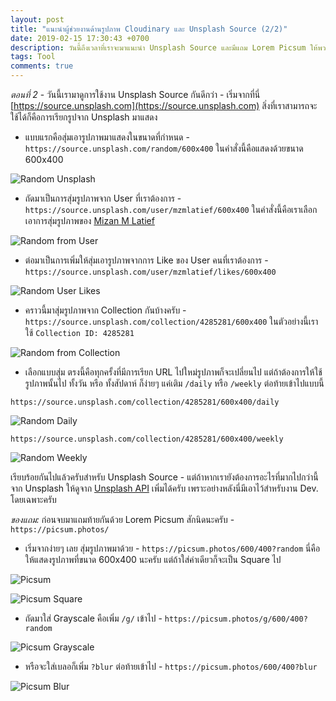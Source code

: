 ```yaml
---
layout: post
title: "แนะนำผู้ช่วยงานด้านรูปภาพ Cloudinary และ Unsplash Source (2/2)"
date: 2019-02-15 17:30:43 +0700
description: วันนี้ถึงเวลาที่เราจะมาแนะนำ Unsplash Source และมีแถม Lorem Picsum ให้พวกเราได้รู้จักกันต่อจากตอนที่แล้วครับ
tags: Tool
comments: true
---
```

*ตอนที่ 2* - วันนี้เรามาดูการใช้งาน Unsplash Source กันดีกว่า - เริ่มจากที่นี่ [https://source.unsplash.com](https://source.unsplash.com) สิ่งที่เราสามารถจะใช้ได้ก็คือการเรียกรูปจาก Unsplash มาแสดง

- แบบแรกคือสุ่มเอารูปภาพมาแสดงในขนาดที่กำหนด - `https://source.unsplash.com/random/600x400` ในคำสั่งนี้คือแสดงด้วยขนาด 600x400

![Random Unsplash](https://source.unsplash.com/random/600x400)

- ถัดมาเป็นการสุ่มรูปภาพจาก User ที่เราต้องการ - `https://source.unsplash.com/user/mzmlatief/600x400` ในคำสั่งนี้คือเราเลือกเอาการสุ่มรูปภาพของ [Mizan M Latief](https://unsplash.com/@mzmlatief)

![Random from User](https://source.unsplash.com/user/mzmlatief/600x400)

- ต่อมาเป็นการเพิ่มให้สุ่มเอารูปภาพจากการ Like ของ User คนที่เราต้องการ - `https://source.unsplash.com/user/mzmlatief/likes/600x400`

![Random User Likes](https://source.unsplash.com/user/mzmlatief/likes/600x400)

- คราวนี้มาสุ่มรูปภาพจาก Collection กันบ้างครับ - `https://source.unsplash.com/collection/4285281/600x400` ในตัวอย่างนี้เราใช้ `Collection ID: 4285281`

![Random from Collection](https://source.unsplash.com/collection/4285281/600x400)

- เลือกแบบสุ่ม ตรงนี้คือทุกครั้งที่มีการเรียก URL ไปใหม่รูปภาพก็จะเปลี่ยนไป แต่ถ้าต้องการให้ใช้รูปภาพนั้นไป ทั้งวัน หรือ ทั้งสัปดาห์ ก็ง่ายๆ แค่เติม `/daily` หรือ `/weekly` ต่อท้ายเข้าไปแบบนี้

`https://source.unsplash.com/collection/4285281/600x400/daily`

![Random Daily](https://source.unsplash.com/collection/4285281/600x400/daily)

`https://source.unsplash.com/collection/4285281/600x400/weekly`

![Random Weekly](https://source.unsplash.com/collection/4285281/600x400/weekly)

เรียบร้อยกันไปแล้วครับสำหรับ Unsplash Source - แต่ถ้าหากเรายังต้องการอะไรที่มากไปกว่านี้จาก Unsplash ให้ดูจาก [Unsplash API](https://unsplash.com/developers) เพิ่มได้ครับ เพราะอย่างหลังนี่มีเอาไว้สำหรับงาน Dev. โดยเฉพาะครับ

*ของแถม:* ก่อนจบมาแถมท้ายกันด้วย Lorem Picsum สักนิดนะครับ - `https://picsum.photos/`

- เริ่มจากง่ายๆ เลย สุ่มรูปภาพมาด้วย - `https://picsum.photos/600/400?random` นี่คือให้แสดงรูปภาพที่ขนาด 600x400 นะครับ แต่ถ้าใส่ค่าเดียวก็จะเป็น Square ไป

![Picsum](https://picsum.photos/600/400)

![Picsum Square](https://picsum.photos/600)

- ถัดมาใส่ Grayscale คือเพิ่ม `/g/` เข้าไป - `https://picsum.photos/g/600/400?random`

![Picsum Grayscale](https://picsum.photos/g/600/400?random)

- หรือจะใส่เบลอก็เพิ่ม `?blur` ต่อท้ายเข้าไป - `https://picsum.photos/600/400?blur`

![Picsum Blur](https://picsum.photos/600/400?blur)
